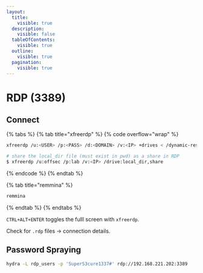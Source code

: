 ```yaml
---
layout:
  title:
    visible: true
  description:
    visible: false
  tableOfContents:
    visible: true
  outline:
    visible: true
  pagination:
    visible: true
---
```


# RDP (3389)

## Connect

{% tabs %}
{% tab title="xfreerdp" %}
{% code overflow="wrap" %}
```bash
xfreerdp /u:<USER> /p:<PASS> /d:<DOMAIN> /v:<IP> +drives < /dynamic-resolution /f | /smart-sizing >

# share the local_dir file (must exist in pwd) as a share in RDP
$ xfreerdp /u:offsec /p:lab /v:<IP> /drive:local_dir,share
```
{% endcode %}
{% endtab %}

{% tab title="remmina" %}
```bash
remmina
```
{% endtab %}
{% endtabs %}

`CTRL+ALT+ENTER` toggles the fulll screen with `xfreerdp`.

Check for `.rdp` files -> connection details.

## Password Spraying

```bash
hydra -L rdp_users -p 'SuperS3cure1337#' rdp://192.168.221.202:3389
```
